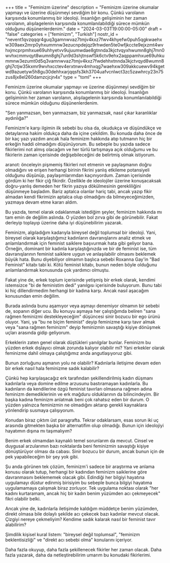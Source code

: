 +++
title = "Feminizm üzerine"
description = "Feminizm üzerine okumalar yapmayı ve üzerine düşünmeyi sevdiğim bir konu. Çünkü varolanın karşısında konumlanmış bir ideoloji. İnsanlığın gelişiminin her zaman varolanın, alışılagelenin karşısında konumlanılabildiği sürece mümkün olduğunu düşünenlerdenim."
date = "2024-03-03T19:00:00-05:00"
draft = "false"
categories = ["feminizm", "Turkish"]
nostr_id = "nevent1qvzqqqr4guq3gamnwvaz7tmjv4kxz7fwv4khyefw0puh5qgkwaehxw309aex2mrp0yhxummnw3ezucnpdejqz9rhwden5te0wfjkccte9ejxzmt4wvhxjmcprpmhxue69uhhyetvv9ujuumwdae8gtnnda3kjctvqyxhwumn8ghj7mn0wvhxcmmvqyt8wumn8ghj7un9d3shjtnswf5k6ctv9ehx2aqppamhxue69uhkummnw3ezumt0d5q3vamnwvaz7tmjv4kxz7fwdehhxtnnda3kjctvqyd8wumn8ghj7ctjw35kxmr9wvhxcctev4erxtnwv4mhxqg7waehxw309akkcuewv94kgetwd9azuetyw5h8gu30dehhxarjqqsfs3kh3704uafvcnlwct3zc5zawhrcy23n75zus8jx8el260damzcjcjn4x"
type = "toml"
+++

Feminizm üzerine okumalar yapmayı ve üzerine düşünmeyi sevdiğim bir konu. Çünkü varolanın karşısında konumlanmış bir ideoloji. İnsanlığın gelişiminin her zaman varolanın, alışılagelenin karşısında konumlanılabildiği sürece mümkün olduğunu düşünenlerdenim. 

"Sen yanmazsan, ben yanmazsam, biz yanmazsak, nasıl çıkar karanlıklar aydınlığa?"

Feminizm'e karşı ilgimin ilk sebebi bu olsa da, okudukça ve düşündükçe ve detaylarına hakim oldukça daha da içine çekildim. Bu konuda daha önce de bir kaç yazı yazdım ancak hala feminizm hakkında atıp tutmanın hiç bir erkeğin haddi olmadığını düşünüyorum. Bu sebeple bu yazıda sadece fikirlerimi not almış olacağım ve her türlü tartışmaya açık olduğumu ve bu fikirlerin zaman içerisinde değişebileceğini de belirtmiş olmak istiyorum. 

aranot: önceleyin pişmemiş fikirleri not etmenin ve paylaşmanın doğru olmadığını ve erişen herhangi birinin fikrini yanlış etkileme potansiyeli olduğunu düşünüp, paylaşımlarımdan kaçınıyordum. Zaman içerisinde gördüm ki her fikir çiğ fikirdir. Özellikle de ideolojiler üzerine konuşacaksak doğru-yanlış demeden her fikrin yazıya dökülmesinin gerekliliğini düşünmeye başladım. Bariz aptalca olanlar hariç tabi, ancak yazıp fikir almadan kendi fikrimizin aptalca olup olmadığını da bilmeyeceğimizden, yazmaya devam etme kararı aldım. 

Bu yazıda, temel olarak odaklanmak istediğim şeyler, feminizm hakkında mı tam emin de değilim aslında. O yüzden bol zırva gibi de görünebilir. Fakat derleyip toplayıp üzerine daha iyi düşünebilirim yazarak. 

Feminizm, algıladığım kadarıyla bireysel değil toplumsal bir ideoloji. Yani, bireysel olarak karşılaştığımız kadınların davranışlarını analiz etmek ve anlamlandırmak için feminist saiklere başvurmak hata gibi geliyor bana. Örneğin, dominant bir kadınla karşılaştığınızda ve bir de feminist ise, tüm davranışlarının feminist saiklere uygun ve anlaşılabilir olmasını beklemek büyük hata. Bunu diyebiliyor olmamın başlıca sebebi Roxanna Gay'in "Bad Feminist" kitabı tabi ki. Kötü feminist kitabı, bunun neden böyle olduğunu anlamlandırmak konusunda çok yardımcı olmuştu. 

Fakat yine de, erkek toplum içerisinde yetişmiş bir erkek olarak, kendimi istemsizce "bi de feministim dedi" yanılgısı içerisinde buluyorum. Bunu tabi ki hiç dillendirmedim herhangi bir kadına karşı. Ancak nasıl aşacağım konusundan emin değilim. 

Burada aslında bunu aşamıyor veya aşmayı denemiyor olmamın bir sebebi de, sopanın diğer ucu. Bu konuyu aşmaya her çalıştığımda beliren "sana rağmen feminizmi destekleyeceğim" düşüncesi sinir bozucu bir ego ürünü oluyor. Yani, ya "bu ne biçim feminist" deyip feminizme karşı tavır almak veya "sana rağmen feminizm" deyip feminizmin savaştığı kişiye dönüşmek uçları arasında gidip geliyorum.

Erkeklerin zaten genel olarak düştükleri yanılgılar bunlar. Feminizm bu yüzden erkek dışlayıcı olmak zorunda kalıyor olabilir mi? Yani erkekler olarak feminizme dahil olmaya çalıştığımız anda angutlaşıyoruz gibi. 

Bunun zorluğunu aşmanın yolu ne olabilir? Kadınlarla iletişime devam eden bir erkek nasıl hala feminizme sadık kalabilir? 

Çünkü hep karşılaşacağız erk tarafından şekillendirilmiş kadın düşmanı kadınlarla veya domine edilme arzusunu bastıramayan kadınlarla. Bu kadınların da kendilerine özgü feminist tavırları olmasına rağmen adına feminizm demediklerinin ve erk mağduru olduklarının da bilincindeyim. Bir başka kadına feminizm anlatmak beni çok rahatsız eden bir durum. O yüzden yalnızca feminizmin ne olmadığını aktarıp gerekli kaynaklara yönlendirip susmaya çalışıyorum. 

Konudan biraz çıktım üst paragrafta. Tekrar odaklarsam, esas sorun iki uç arasında gitmekten başka bir alternatifim olup olmadığı. Bunun için ideolojiyi hayatımın dışına mı taşımalıyım?

Benim erkek olmamdan kaynaklı temel sorunlarım da mevcut. Cinsel ve duygusal arzularımın bazı noktalarda beni feminizmin savaştığı kişiye dönüştürüyor olması da cabası. Sinir bozucu bir durum, ancak bunun için de pek yapabileceğim bir şey yok gibi. 

Şu anda görünen tek çözüm, feminizm'i sadece bir araştırma ve anlama konusu olarak tutup, herhangi bir kadından feminizm saiklerine göre davranmasını beklememek olacak gibi. Edindiği her bilgiyi hayatına uygulamayı düstur edinmiş birisiyim bu sebeple bunca bilgiyi hayatıma uygulamamaya çalışmak biraz zorluyor. Tek uygulama noktası olarak "her kadını kurtaramam, ancak hiç bir kadın benim yüzümden acı çekmeyecek" fikri olabilir belki. 

Ancak yine de, kadınlarla iletişimde kaldığım müddetçe benim yüzümden, direkt olmasa bile dolaylı şekilde acı çekecek bazı kadınlar mevcut olacak. Çizgiyi nereye çekmeliyim? Kendime sadık kalarak nasıl bir feminist tavır alabilirim?

Şimdilik kişisel kural listem: "bireysel değil toplumsal", "feminizm beklentisizliği" ve "direkt acı sebebi olma" konularını içeriyor. 

Daha fazla okuyup, daha fazla şekillenecek fikirler her zaman olacak. Daha fazla yazarak, daha da netleştirebilirim umarım bu konudaki fikirlerimi.
